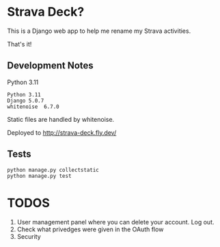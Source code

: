 # Strava Deck? 

This is a Django web app to help me rename my Strava activities.

That's it!

## Development Notes

Python 3.11

```
Python 3.11
Django 5.0.7
whitenoise  6.7.0
```

Static files are handled by whitenoise. 


Deployed to http://strava-deck.fly.dev/

## Tests

```
python manage.py collectstatic
python manage.py test
```


# TODOS

1. User management panel where you can delete your account. Log out.
2. Check what privedges were given in the OAuth flow
3. Security 